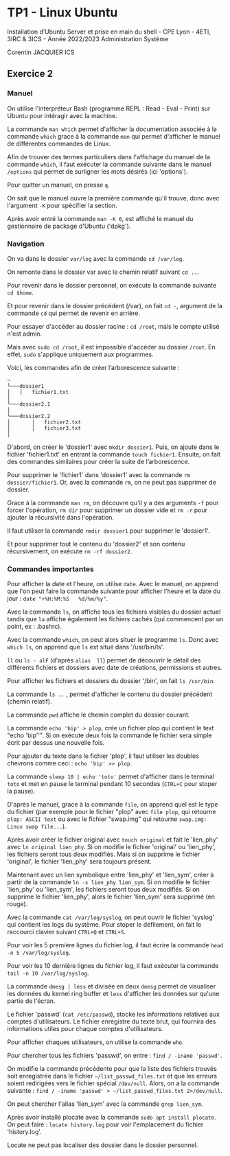 # TP1 - Linux Ubuntu

Installation d’Ubuntu Server et prise en main du shell - CPE Lyon - 4ETI, 3IRC & 3ICS - Année 2022/2023 Administration Système

Corentin JACQUIER ICS

## Exercice 2

### Manuel 

On utilise l'interpréteur Bash (programme REPL : Read - Eval - Print) sur Ubuntu pour intéragir avec la machine.

La commande `man which`  permet d'afficher la documentation associée à la commande `which` grace à la commande `man` qui permet d'afficher le manuel de différentes commandes de Linux.

Afin de trouver des termes particuliers dans l'affichage du manuel de la commande `which`, il faut exécuter la commande suivante dans le manuel `/options` qui permet de surligner les mots désirés (ici 'options'). 

Pour quitter un manuel, on presse `q`. 

On sait que le manuel ouvre la première commande qu'il trouve, donc avec l'argument `-K` pour spécifier la section. 

Après avoir entré la commande `man -K 6`, est affiché le manuel du gestionnaire de package d'Ubuntu ('dpkg').  

### Navigation

On va dans le dossier `var/log` avec la commande `cd /var/log`. 

On remonte dans le dossier var avec le chemin relatif suivant `cd ..`.

Pour revenir dans le dossier personnel, on exécute la commande suivante `cd $home`.

Et pour revenir dans le dossier précédent (/var), on fait `cd -`, argument  de la commande `cd` qui permet de revenir en arrière. 

Pour essayer d'accéder au dossier racine : `cd /root`, mais le compte utilisé n'est admin.  

Mais avec `sudo cd /root`, il est impossible d'accéder au dossier `/root`. En effet, `sudo` s'applique uniquement aux programmes.

Voici, les commandes afin de créer l’arborescence suivante : 
```
~
└───dossier1
│   │   fichier1.txt
│
└───dossier2.1
│ 
└───dossier2.2
│       │   fichier2.txt
│       │   fichier3.txt
│   
```

D'abord, on créer le 'dossier1' avec `mkdir dossier1`. Puis, on ajoute dans le fichier 'fichier1.txt' en entrant la commande `touch fichier1`. Ensuite, on fait des commandes similaires pour créer la suite de l’arborescence. 

Pour supprimer le 'fichier1' dans 'dossier1' avec la commande `rm dossier/fichier1`. Or, avec la commande `rm`, on ne peut pas supprimer de dossier.

Grace à la commande `man rm`, on découvre qu'il y a des arguments `-f` pour forcer  l'opération, `rm dir` pour supprimer un dossier vide et `rm -r` pour ajouter la récursivité dans l'opération. 

Il faut utiliser la commande `rmdir dossier1` pour supprimer le 'dossier1'.

Et pour supprimer tout le contenu du 'dossier2' et son contenu récursivement, on exécute `rm -rf dossier2`.

### Commandes importantes 

Pour afficher la date et  l'heure, on utilise `date`. Avec le manuel, on apprend que l'on peut faire la commande suivante pour afficher l'heure et la date du jour :  `date "+%H:%M:%S   %d/%m/%y"`. 

Avec la commande `ls`, on affiche tous les fichiers visibles du dossier actuel tandis que `la` affiche également les fichiers cachés (qui commencent par un point, ex : .bashrc). 

Avec la commande `which`, on peut alors situer le programme `ls`. Donc avec `which ls`, on apprend que `ls` est situé dans '/usr/bin/ls'.

`ll` ou `ls - alF` (d'après `alias  ll`) permet de découvrir le détail des différents fichiers et dossiers avec date de créations, permissions et autres. 

Pour afficher les fichiers et dossiers du dossier '/bin', on fait `ls /usr/bin`.

La commande  `ls ..` , permet d'afficher le contenu du dossier précédent (chemin relatif). 

La commande `pwd` affiche le chemin complet du dossier courant. 

La commande `echo 'bip' > plop`, crée un fichier plop qui contient le text "echo 'bip''". Si on exécute deux fois la commande le fichier sera simple écrit par dessus une nouvelle fois. 

Pour ajouter du texte dans le fichier 'plop', il faut utiliser les doubles chevrons comme ceci : `echo 'bip' >> plop`.

La commande `sleep 10 | echo 'toto'` permet d'afficher dans le terminal `toto` et met en pause le terminal pendant 10 secondes (`CTRL+C` pour stoper la pause). 

D'après le manuel, grace à la commande `file`, on apprend quel est le type du fichier (par exemple pour le fichier "plop" avec `file plop`, qui retourne `plop: ASCII text` ou avec le fichier "swap.img" qui retourne `swap.img: Linux swap file...`).

 Après avoir créer le fichier original avec `touch original` et fait le 'lien_phy' avec `ln original lien_phy`. Si on modifie le fichier 'original' ou 'lien_phy', les fichiers seront tous deux modifiés. 
Mais si on supprime le fichier 'original', le fichier 'lien_phy' sera toujours présent. 

Maintenant avec un lien symbolique entre 'lien_phy' et 'lien_sym', créer à partir de la commande `ln -s lien_phy lien_sym`. Si on modifie le fichier 'lien_phy' ou 'lien_sym', les fichiers seront tous deux modifiés. 
Si on supprime le fichier 'lien_phy', alors le fichier 'lien_sym' sera supprimé (en rouge). 

Avec la commande `cat /var/log/syslog`, on peut ouvrir le fichier 'syslog' qui contient les logs du système. Pour stoper le défilement, on fait le raccourci clavier suivant `CTRL+Q` et `CTRL+S`. 

Pour voir les 5 première lignes du fichier log, il faut écrire la commande `head -n 5 /var/log/syslog`. 

Pour voir les 10 dernière lignes du fichier log, il faut exécuter la commande `tail -n 10 /var/log/syslog`. 

La commande `dmesg | less`  et divisée en deux `dmesg` permet de visualiser les données du kernel ring buffer et `less` d'afficher les données sur qu'une partie de l'écran.

Le fichier 'passwd' (`cat /etc/passwd`), stocke les informations relatives aux comptes d'utilisateurs. Le fichier enregistre du texte brut, qui fournira des informations utiles pour chaque comptes d'utilisateurs. 

Pour afficher chaques utilisateurs, on utilise la commande `who`. 

Pour chercher tous les fichiers 'passwd', on entre : `find / -iname 'passwd'`. 

On modifie la commande précédente pour que la liste des fichiers trouvés soit enregistrée dans le fichier `~/list_passwd_files.txt` et que les erreurs soient redirigées vers le fichier spécial `/dev/null`. Alors, on a la commande suivante : `find / -iname 'passwd' > ~/list_passwd_files.txt 2>/dev/null`.

On peut chercher l'alias 'lien_sym' avec la commande `grep lien_sym`. 

Après avoir installé plocate avec la commande `sudo apt install plocate`. On peut faire : `locate history.log` pour voir l'emplacement du fichier 'history.log'. 

Locate ne peut pas localiser des dossier dans le dossier personnel. 





